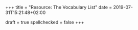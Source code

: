 +++
title = "Resource: The Vocabulary List"
date = 2019-07-31T15:21:48+02:00

draft = true
spellchecked = false
+++




